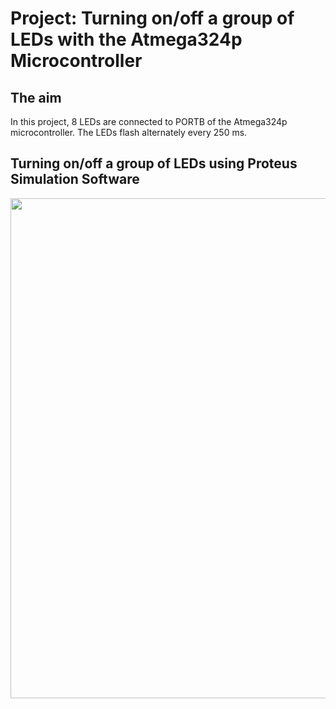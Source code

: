 # Project: Turning on/off a group of LEDs with the Atmega324p Microcontroller

## The aim
In this project, 8 LEDs are connected to PORTB of the Atmega324p microcontroller. The LEDs flash alternately every 250 ms.

##  Turning on/off a group of LEDs using Proteus Simulation Software
<img src="https://github.com/user-attachments/assets/9a8218f7-3e66-4096-831f-52a844ef757f" width="800">
